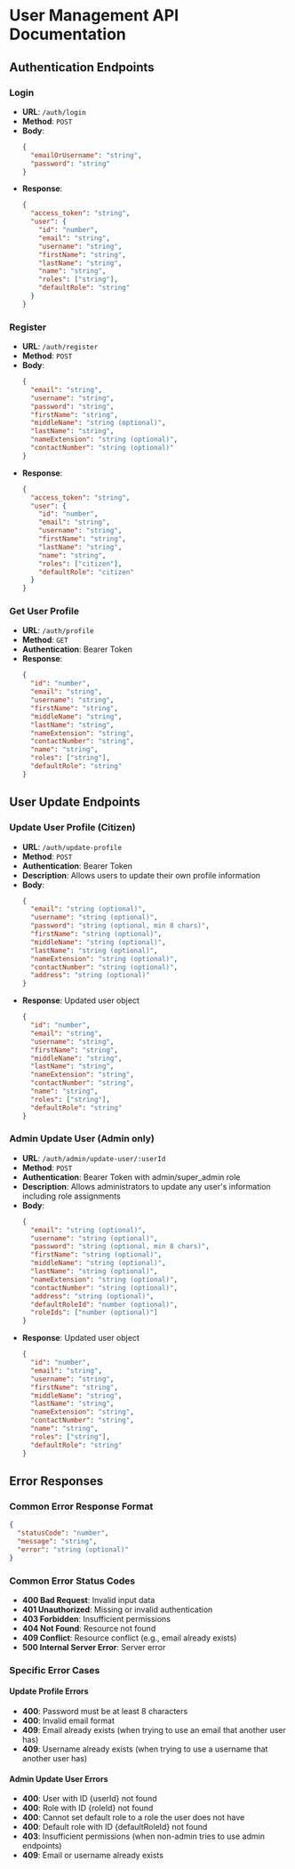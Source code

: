 # User Management API Documentation

## Authentication Endpoints

### Login
- **URL**: `/auth/login`
- **Method**: `POST`
- **Body**:
  ```json
  {
    "emailOrUsername": "string",
    "password": "string"
  }
  ```
- **Response**: 
  ```json
  {
    "access_token": "string",
    "user": {
      "id": "number",
      "email": "string",
      "username": "string",
      "firstName": "string",
      "lastName": "string",
      "name": "string",
      "roles": ["string"],
      "defaultRole": "string"
    }
  }
  ```

### Register
- **URL**: `/auth/register`
- **Method**: `POST`
- **Body**:
  ```json
  {
    "email": "string",
    "username": "string",
    "password": "string",
    "firstName": "string",
    "middleName": "string (optional)",
    "lastName": "string",
    "nameExtension": "string (optional)",
    "contactNumber": "string (optional)"
  }
  ```
- **Response**: 
  ```json
  {
    "access_token": "string",
    "user": {
      "id": "number",
      "email": "string",
      "username": "string",
      "firstName": "string",
      "lastName": "string",
      "name": "string",
      "roles": ["citizen"],
      "defaultRole": "citizen"
    }
  }
  ```

### Get User Profile
- **URL**: `/auth/profile`
- **Method**: `GET`
- **Authentication**: Bearer Token
- **Response**: 
  ```json
  {
    "id": "number",
    "email": "string",
    "username": "string",
    "firstName": "string",
    "middleName": "string",
    "lastName": "string",
    "nameExtension": "string",
    "contactNumber": "string",
    "name": "string",
    "roles": ["string"],
    "defaultRole": "string"
  }
  ```

## User Update Endpoints

### Update User Profile (Citizen)
- **URL**: `/auth/update-profile`
- **Method**: `POST`
- **Authentication**: Bearer Token
- **Description**: Allows users to update their own profile information
- **Body**:
  ```json
  {
    "email": "string (optional)",
    "username": "string (optional)",
    "password": "string (optional, min 8 chars)",
    "firstName": "string (optional)",
    "middleName": "string (optional)",
    "lastName": "string (optional)",
    "nameExtension": "string (optional)",
    "contactNumber": "string (optional)",
    "address": "string (optional)"
  }
  ```
- **Response**: Updated user object
  ```json
  {
    "id": "number",
    "email": "string",
    "username": "string",
    "firstName": "string",
    "middleName": "string",
    "lastName": "string",
    "nameExtension": "string",
    "contactNumber": "string",
    "name": "string",
    "roles": ["string"],
    "defaultRole": "string"
  }
  ```

### Admin Update User (Admin only)
- **URL**: `/auth/admin/update-user/:userId`
- **Method**: `POST`
- **Authentication**: Bearer Token with admin/super_admin role
- **Description**: Allows administrators to update any user's information including role assignments
- **Body**:
  ```json
  {
    "email": "string (optional)",
    "username": "string (optional)",
    "password": "string (optional, min 8 chars)",
    "firstName": "string (optional)",
    "middleName": "string (optional)",
    "lastName": "string (optional)",
    "nameExtension": "string (optional)",
    "contactNumber": "string (optional)",
    "address": "string (optional)",
    "defaultRoleId": "number (optional)",
    "roleIds": ["number (optional)"]
  }
  ```
- **Response**: Updated user object
  ```json
  {
    "id": "number",
    "email": "string",
    "username": "string",
    "firstName": "string",
    "middleName": "string",
    "lastName": "string",
    "nameExtension": "string",
    "contactNumber": "string",
    "name": "string",
    "roles": ["string"],
    "defaultRole": "string"
  }
  ```

## Error Responses

### Common Error Response Format
```json
{
  "statusCode": "number",
  "message": "string",
  "error": "string (optional)"
}
```

### Common Error Status Codes
- **400 Bad Request**: Invalid input data
- **401 Unauthorized**: Missing or invalid authentication
- **403 Forbidden**: Insufficient permissions
- **404 Not Found**: Resource not found
- **409 Conflict**: Resource conflict (e.g., email already exists)
- **500 Internal Server Error**: Server error

### Specific Error Cases

#### Update Profile Errors
- **400**: Password must be at least 8 characters
- **400**: Invalid email format
- **409**: Email already exists (when trying to use an email that another user has)
- **409**: Username already exists (when trying to use a username that another user has)

#### Admin Update User Errors
- **400**: User with ID {userId} not found
- **400**: Role with ID {roleId} not found
- **400**: Cannot set default role to a role the user does not have
- **400**: Default role with ID {defaultRoleId} not found
- **403**: Insufficient permissions (when non-admin tries to use admin endpoints)
- **409**: Email or username already exists

